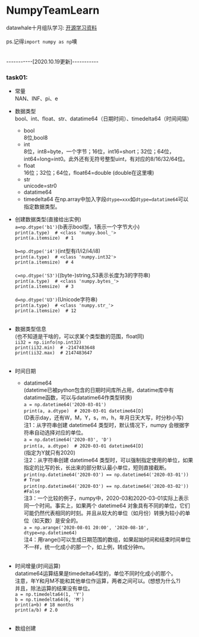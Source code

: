 # NumpyTeamLearn
datawhale十月组队学习:
[开源学习资料](https://github.com/datawhalechina/team-learning-program/tree/master/IntroductionToNumpy)<br><br>
ps.记得`import numpy as np`噢<br><br><br>
-----------[2020.10.19更新]-----------
### task01:
* 常量<br>
NAN、INF、pi、e

* 数据类型<br>
bool、int、float、str、datatime64（日期时间）、timedelta64（时间间隔）<br>
  * bool<br>
  8位,bool8
  * int<br>
  8位，int8=byte，一个字节；16位，int16=short；32位；64位，int64=long=int0。此外还有无符号整型uint，有对应的8/16/32/64位。
  * float<br>
  16位；32位；64位，float64=double (double在这里噢)
  * str<br>
  unicode=str0
  * datatime64
  * timedelta64
  在np.array中加入字段`dtype=xxx`如`dtype=datatime64`可以指定数据类型。<br>

* 创建数据类型(直接给出实例)<br>
`a=np.dtype('b1')`(b表示bool型，1表示一个字节大小)<br>
`print(a.type)  # <class 'numpy.bool_'>`<br>
`print(a.itemsize)  # 1`<br><br>
`b=np.dtype('i4')`(int型有i1/i2/i4/i8)<br>
`print(a.type)  # <class 'numpy.int32'>`<br>
`print(a.itemsize)  # 4`<br><br>
`c=np.dtype('S3')`((byte-)string,S3表示长度为3的字符串)<br>
`print(a.type)  # <class 'numpy.bytes_'>`<br>
`print(a.itemsize)  # 3`<br><br>
`d=np.dtype('U3')`(Unicode字符串)<br>
`print(a.type)  # <class 'numpy.str_'>`<br>
`print(a.itemsize)  # 12`<br><br>
  
* 数据类型信息<br>(也不知道是干啥的，可以求某个类型数的范围，float同)<br>
`ii32 = np.iinfo(np.int32)`<br>
`print(ii32.min)  # -2147483648`<br>
`print(ii32.max)  # 2147483647`<br><br>

* 时间日期
  * datatime64 <br>
  (datetime已被python包含的日期时间库所占用，datatime库中有datatime函数，可以与datatime64作类型转换)<br>
  `a = np.datetime64('2020-03-01')`<br>
  `print(a, a.dtype)  # 2020-03-01 datetime64[D]`<br>
  (D表示day，还有W，M，Y，s，m，h，年月日天大写，时分秒小写)<br>
  注1：从字符串创建 datetime64 类型时，默认情况下，numpy 会根据字符串自动选择对应的单位。<br>
  `a = np.datetime64('2020-03', 'D')` <br>
  `print(a, a.dtype)  # 2020-03-01 datetime64[D]`<br>
  (指定为Y就只有2020)<br>
  注2：从字符串创建 datetime64 类型时，可以强制指定使用的单位，如果指定的比写的长，长出来的部分默认最小单位，短则直接截断。<br>
  `print(np.datetime64('2020-03') == np.datetime64('2020-03-01'))  # True`<br>
  `print(np.datetime64('2020-03') == np.datetime64('2020-03-02'))  #False`<br>
  注3：一个比较的例子，numpy中，2020-03和2020-03-01实际上表示同一个时间。事实上，如果两个 datetime64 对象具有不同的单位，它们可能仍然代表相同的时刻。并且从较大的单位（如月份）转换为较小的单位（如天数）是安全的。<br>
  `a = np.arange('2020-08-01 20:00', '2020-08-10', dtype=np.datetime64)`<br>
  注4：用range()可以生成日期范围的数组，如果起始时间和结束时间单位不一样，统一化成小的那一个，如上例，转成分钟m。<br><br>
  
* 时间增量(时间运算)<br>
  datatime64运算结果是timedelta64型的，单位不同时化成小的那个。<br>
  注意，年Y和月M不能和其他单位作运算，两者之间可以。(想想为什么?)<br>
  并且，除法运算的结果没有单位。<br>
  `a = np.timedelta64(1, 'Y')`<br>
  `b = np.timedelta64(6, 'M')`<br>
  `print(a+b) # 18 months`<br>
  `print(a/b) # 2.0`<br><br>

* 数组创建
